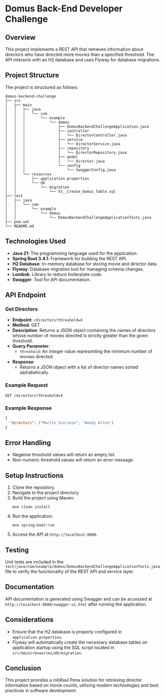 # Domus Back-End Developer Challenge

## Overview
This project implements a REST API that retrieves information about directors who have directed more movies than a specified threshold. The API interacts with an H2 database and uses Flyway for database migrations.

## Project Structure
The project is structured as follows:

```
domus-backend-challenge
├── src
│   ├── main
│   │   ├── java
│   │   │   └── com
│   │   │       └── example
│   │   │           └── domus
│   │   │               ├── DomusBackendChallengeApplication.java
│   │   │               ├── controller
│   │   │               │   └── DirectorController.java
│   │   │               ├── service
│   │   │               │   └── DirectorService.java
│   │   │               ├── repository
│   │   │               │   └── DirectorRepository.java
│   │   │               ├── model
│   │   │               │   └── Director.java
│   │   │               └── config
│   │   │                   └── SwaggerConfig.java
│   │   └── resources
│   │       ├── application.properties
│   │       └── db
│   │           └── migration
│   │               └── V1__Create_Domus_Table.sql
├── test
│   ├── java
│   │   └── com
│   │       └── example
│   │           └── domus
│   │               └── DomusBackendChallengeApplicationTests.java
├── pom.xml
└── README.md
```

## Technologies Used
- **Java 21**: The programming language used for the application.
- **Spring Boot 3.4.1**: Framework for building the REST API.
- **H2 Database**: In-memory database for storing movie and director data.
- **Flyway**: Database migration tool for managing schema changes.
- **Lombok**: Library to reduce boilerplate code.
- **Swagger**: Tool for API documentation.

## API Endpoint
### Get Directors
- **Endpoint**: `/directors?threshold=X`
- **Method**: GET
- **Description**: Returns a JSON object containing the names of directors whose number of movies directed is strictly greater than the given threshold.
- **Query Parameter**:
  - `threshold`: An integer value representing the minimum number of movies directed.
- **Response**:
  - Returns a JSON object with a list of director names sorted alphabetically.

### Example Request
```
GET /directors?threshold=4
```

### Example Response
```json
{
  "directors": ["Martin Scorsese", "Woody Allen"]
}
```

## Error Handling
- Negative threshold values will return an empty list.
- Non-numeric threshold values will return an error message.

## Setup Instructions
1. Clone the repository.
2. Navigate to the project directory.
3. Build the project using Maven:
   ```
   mvn clean install
   ```
4. Run the application:
   ```
   mvn spring-boot:run
   ```
5. Access the API at `http://localhost:8080`.

## Testing
Unit tests are included in the `test/java/com/example/domus/DomusBackendChallengeApplicationTests.java` file to verify the functionality of the REST API and service layer.

## Documentation
API documentation is generated using Swagger and can be accessed at `http://localhost:8080/swagger-ui.html` after running the application.

## Considerations
- Ensure that the H2 database is properly configured in `application.properties`.
- Flyway will automatically create the necessary database tables on application startup using the SQL script located in `src/main/resources/db/migration`.

## Conclusion
This project provides a robRaul Pena solution for retrieving director information based on movie counts, utilizing modern technologies and best practices in software development.